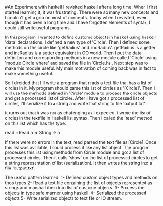#An Experiment with haskell
I revisited haskell after a long time.
When I first started learning it, it was frustrating. There were
so many new concepts and I couldn't get a grip on most of concepts.
Today when I revisited, even though it has been a long time and I have
forgotten elements of syntax, I could still write useful programs.

In this program, I wanted to define custome objects in haskell using
haskell 'data' declarations. I defined a new type of 
'Circle'. Then I defined some methods on the circle like 'getRadius' and 
'incRadius'. getRadius is a getter and incRadius is a setter equivalent 
in OO world.
Then I put the data definition and corresponding methods in a new module
called 'Circle' using 'module Circle where' and saved the file in 
'Circle.hs..
Next step was to make this module useful. My main motivation of coming back
was in fact to make something useful.

So I decided that I'll write a program that reads a text file that has a list
of circles in it. My program should parse this list of circles as '[Circle]'.
Then I will use the methods defined in 'Circle' module to process
the circle objects and get a processed list of circles.
After I have got a processed list of circles, I'll serialize it to a string
and write that string to file 'output.txt'.

It turns out that it was not as challenging as I expected. 
I wrote the list of circles in the textfile in Haskell list syntax.
Then I called the 'read' method on this list which has the type:

read :: Read a => String -> a

If there were no errors in  the text, read parsed the text file as [Circle].
Once this list was available, I could process it like any list object.
The program  processes this list using methods from Circle module and got a 
list  of processed circles. Then it calls 'show' on the list of processed 
circles to get a string representation of list (serialization).
It then writes the string into a file 'output.txt'.

The useful pattern learned:
1- Defined custom object types and methods on thos types
2- Read a text file containing the list of objects represented
as strings and marshall them into list of custome objects.
3- Process the objects in type safe manner using haskell.
4- Serialized the processed objects
5- Write serialized objects to text file or IO stream.


